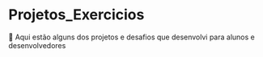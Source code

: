 # Projetos_Exercicios
📌 Aqui estão alguns dos projetos e desafios que desenvolvi para alunos e desenvolvedores
